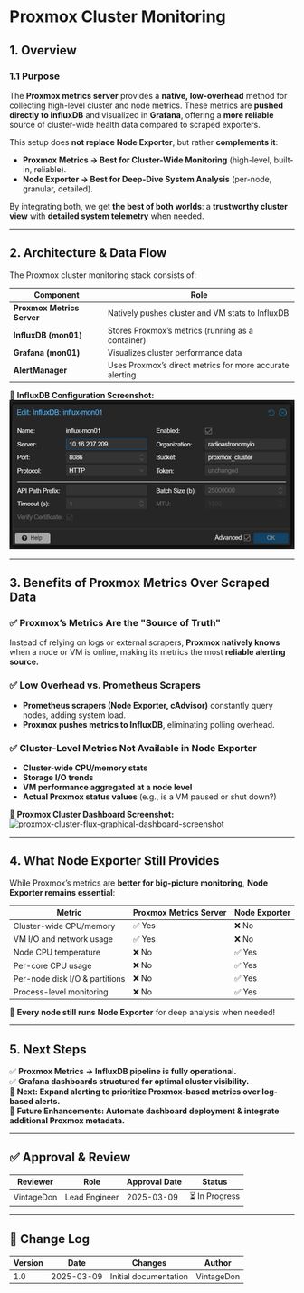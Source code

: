 <!-- ---
title: "Proxmox Cluster Monitoring - Proxmox Astronomy Lab"
description: "Documentation for Proxmox cluster-level monitoring using InfluxDB and Grafana."
author: "VintageDon"
tags: ["proxmox", "monitoring", "influxdb", "grafana", "metrics"]
category: "Monitoring"
kb_type: "Service Document"
version: "1.0"
status: "Draft"
last_updated: "2025-03-09"
---
 -->

# **Proxmox Cluster Monitoring**

## **1. Overview**

### **1.1 Purpose**

The **Proxmox metrics server** provides a **native, low-overhead** method for collecting high-level cluster and node metrics. These metrics are **pushed directly to InfluxDB** and visualized in **Grafana**, offering a **more reliable** source of cluster-wide health data compared to scraped exporters.

This setup does **not replace Node Exporter**, but rather **complements it**:

- **Proxmox Metrics → Best for Cluster-Wide Monitoring** (high-level, built-in, reliable).  
- **Node Exporter → Best for Deep-Dive System Analysis** (per-node, granular, detailed).  

By integrating both, we get **the best of both worlds**: a **trustworthy cluster view** with **detailed system telemetry** when needed.

---

## **2. Architecture & Data Flow**

The Proxmox cluster monitoring stack consists of:

| **Component** | **Role** |
|-------------|--------|
| **Proxmox Metrics Server** | Natively pushes cluster and VM stats to InfluxDB |
| **InfluxDB (mon01)** | Stores Proxmox’s metrics (running as a container) |
| **Grafana (mon01)** | Visualizes cluster performance data |
| **AlertManager** | Uses Proxmox’s direct metrics for more accurate alerting |

📌 **InfluxDB Configuration Screenshot:**  
![proxmox-metrics-server-settings](/assets/images/proxmox-metrics-server-settings.png)

---

## **3. Benefits of Proxmox Metrics Over Scraped Data**

### ✅ **Proxmox’s Metrics Are the "Source of Truth"**

Instead of relying on logs or external scrapers, **Proxmox natively knows** when a node or VM is online, making its metrics the most **reliable alerting source.**

### ✅ **Low Overhead vs. Prometheus Scrapers**

- **Prometheus scrapers (Node Exporter, cAdvisor)** constantly query nodes, adding system load.
- **Proxmox pushes metrics to InfluxDB**, eliminating polling overhead.

### ✅ **Cluster-Level Metrics Not Available in Node Exporter**

- **Cluster-wide CPU/memory stats**
- **Storage I/O trends**
- **VM performance aggregated at a node level**
- **Actual Proxmox status values** (e.g., is a VM paused or shut down?)

📌 **Proxmox Cluster Dashboard Screenshot:**  
![proxmox-cluster-flux-graphical-dashboard-screenshot](/assets/images/dashboards/proxmox-cluster-flux-graphical-dashboard-screenshot.png)

---

## **4. What Node Exporter Still Provides**

While Proxmox’s metrics are **better for big-picture monitoring**, **Node Exporter remains essential**:

| **Metric** | **Proxmox Metrics Server** | **Node Exporter** |
|-----------|------------------|---------------|
| Cluster-wide CPU/memory | ✅ Yes | ❌ No |
| VM I/O and network usage | ✅ Yes | ❌ No |
| Node CPU temperature | ❌ No | ✅ Yes |
| Per-core CPU usage | ❌ No | ✅ Yes |
| Per-node disk I/O & partitions | ❌ No | ✅ Yes |
| Process-level monitoring | ❌ No | ✅ Yes |

🚀 **Every node still runs Node Exporter** for deep analysis when needed!

---

## **5. Next Steps**

✅ **Proxmox Metrics → InfluxDB pipeline is fully operational.**  
✅ **Grafana dashboards structured for optimal cluster visibility.**  
📌 **Next: Expand alerting to prioritize Proxmox-based metrics over log-based alerts.**  
📌 **Future Enhancements: Automate dashboard deployment & integrate additional Proxmox metadata.**  

---

## **✅ Approval & Review**

| **Reviewer** | **Role** | **Approval Date** | **Status** |
|-------------|---------|------------------|------------|
| VintageDon | Lead Engineer | 2025-03-09 | ⏳ In Progress |

---

## **📜 Change Log**

| **Version** | **Date** | **Changes** | **Author** |
|------------|---------|-------------|------------|
| 1.0 | 2025-03-09 | Initial documentation | VintageDon |

